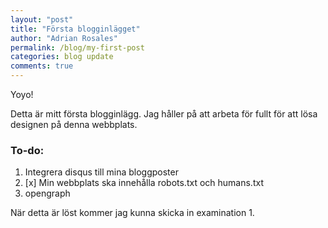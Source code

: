 ```yaml
---
layout: "post"
title: "Första blogginlägget"
author: "Adrian Rosales"
permalink: /blog/my-first-post
categories: blog update
comments: true
---
```


Yoyo!

Detta är mitt första blogginlägg. Jag håller på att arbeta för fullt för att lösa designen på denna webbplats.

### To-do:

1. Integrera disqus till mina bloggposter 
2. [x] Min webbplats ska innehålla robots.txt och humans.txt
3. opengraph

När detta är löst kommer jag kunna skicka in examination 1.